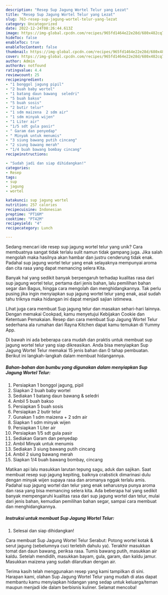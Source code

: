 ```yaml
---
description: "Resep Sup Jagung Wortel Telur yang Lezat"
title: "Resep Sup Jagung Wortel Telur yang Lezat"
slug: 763-resep-sup-jagung-wortel-telur-yang-lezat
category: Uncategorized
date: 2022-12-24T08:26:44.613Z
image: https://img-global.cpcdn.com/recipes/965fd1464e22e28d/680x482cq70/sup-jagung-wortel-telur-foto-resep-utama.jpg
hideToc: false
enableToc: true
enableTocContent: false
thumbnail: https://img-global.cpcdn.com/recipes/965fd1464e22e28d/680x482cq70/sup-jagung-wortel-telur-foto-resep-utama.jpg
cover: https://img-global.cpcdn.com/recipes/965fd1464e22e28d/680x482cq70/sup-jagung-wortel-telur-foto-resep-utama.jpg
author: Admin
authorAv: notfound
ratingvalue: 4.4
reviewcount: 25
recipeingredient:
- "1 bonggol jagung pipil"
- "2 buah baby wortel"
- "1 batang daun bawang  seledri"
- "5 buah bakso"
- "5 buah sosis"
- "2 butir telur"
- "1 sdm maizena  2 sdm air"
- "1 sdm minyak wijen"
- "1 Liter air"
- "1/5 sdt gula pasir"
- " Garam dan penyedap"
- " Minyak untuk menumis"
- "3 siung bawang putih cincang"
- "2 siung bawang merah"
- "1/4 buah bawang bombay cincang"
recipeinstructions:

- "Sudah jadi dan siap dihidangkan!"
categories:
- Resep
tags:
- sup
- jagung
- wortel

katakunci: sup jagung wortel 
nutrition: 257 calories
recipecuisine: Indonesian
preptime: "PT16M"
cooktime: "PT42M"
recipeyield: "4"
recipecategory: Lunch

---
```





Sedang mencari ide resep sup jagung wortel telur yang unik? Cara membuatnya sangat tidak terlalu sulit namun tidak gampang juga. Jika salah mengolah maka hasilnya akan hambar dan justru cenderung tidak enak. Padahal sup jagung wortel telur yang enak selayaknya mempunyai aroma dan cita rasa yang dapat memancing selera Kita.





Banyak hal yang sedikit banyak berpengaruh terhadap kualitas rasa dari sup jagung wortel telur, pertama dari jenis bahan, lalu pemilihan bahan segar dan Bagus, hingga cara mengolah dan menghidangkannya. Tak perlu pusing jika ingin menyiapkan sup jagung wortel telur yang enak,      asal sudah tahu triknya maka hidangan ini dapat menjadi sajian istimewa.














Lihat juga cara membuat Sup jagung telur dan masakan sehari-hari lainnya. Dengan memakai Cookpad, kamu menyetujui Kebijakan Cookie dan Ketentuan Pemakaian. Resep dan cara membuat Sup Jagung Wortel Telur sederhana ala rumahan dari Rayna Kitchen dapat kamu temukan di Yummy App.






Di bawah ini ada beberapa cara mudah dan praktis untuk membuat sup jagung wortel telur yang siap dikreasikan. Anda bisa menyiapkan Sup Jagung Wortel Telur memakai 15 jenis bahan dan 0 tahap pembuatan. Berikut ini langkah-langkah dalam membuat hidangannya.

<!--inarticleads1-->

##### Bahan-bahan dan bumbu yang digunakan dalam menyiapkan Sup Jagung Wortel Telur:

1. Persiapkan 1 bonggol jagung, pipil
1. Siapkan 2 buah baby wortel
1. Sediakan 1 batang daun bawang &amp; seledri
1. Ambil 5 buah bakso
1. Persiapkan 5 buah sosis
1. Persiapkan 2 butir telur
1. Gunakan 1 sdm maizena + 2 sdm air
1. Siapkan 1 sdm minyak wijen
1. Persiapkan 1 Liter air
1. Persiapkan 1/5 sdt gula pasir
1. Sediakan  Garam dan penyedap
1. Ambil  Minyak untuk menumis
1. Sediakan 3 siung bawang putih cincang
1. Ambil 2 siung bawang merah
1. Siapkan 1/4 buah bawang bombay, cincang


Matikan api lalu masukkan larutan tepung sagu, aduk dan sajikan. Saat membuat resep sup jagung kepiting, baiknya crabstick dimarinasi dulu dengan minyak wijen supaya rasa dan aromanya nggak terlalu amis. Padahal sup jagung wortel dan telur yang enak seharusnya punya aroma dan rasa yang bisa memancing selera kita. Ada beberapa hal yang sedikit banyak mempengaruhi kualitas rasa dari sup jagung wortel dan telur, mulai dari jenis bahan, kemudian pemilihan bahan segar, sampai cara membuat dan menghidangkannya. 

<!--inarticleads2-->

##### Instruksi untuk membuat Sup Jagung Wortel Telur:


1. Selesai dan siap dihidangkan!

Cara membuat Sup Jagung Wortel Telur Serabut: Potong wortel kotak &amp; serut jagung (sebelumnya cuci terlebih dahulu ya). Terakhir masukkan tomat dan daun bawang, periksa rasa. Tumis bawang putih, masukkan air kaldu. Setelah mendidih, masukkan bayam, gula, garam, dan kaldu jamur. Masukkan maizena yang sudah dilarutkan dengan air. 

Terima kasih telah menggunakan resep yang kami tampilkan di sini. Harapan kami, olahan Sup Jagung Wortel Telur yang mudah di atas dapat membantu kamu menyiapkan hidangan yang sedap untuk keluarga/teman maupun menjadi ide dalam berbisnis kuliner. Selamat mencoba!
